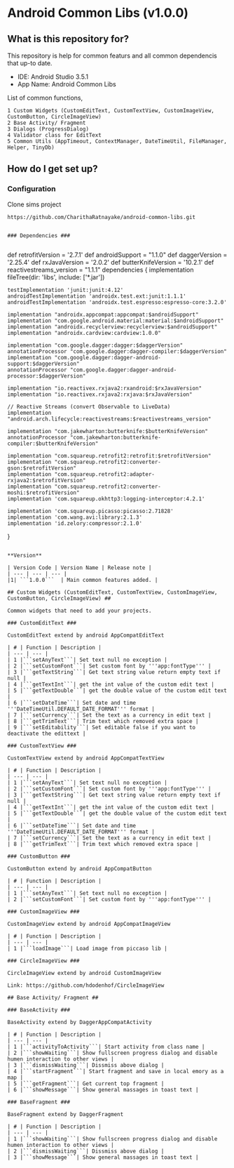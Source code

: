 # Android Common Libs (v1.0.0) #

## What is this repository for? ##

This repository is help for common featurs and all common dependencis that up-to date.

* IDE: Android Studio 3.5.1
* App Name: Android Common Libs

List of common functions,

    1 Custom Widgets (CustomEditText, CustomTextView, CustomImageView, CustomButton, CircleImageView)
    2 Base Activity/ Fragment
    3 Dialogs (ProgressDialog)
    4 Validator class for EditText
    5 Common Utils (AppTimeout, ContextManager, DateTimeUtil, FileManager, Helper, TinyDb)

## How do I get set up? ##
    
### Configuration ###

Clone sims project

``https://github.com/CharithaRatnayake/android-common-libs.git``
           
```

### Dependencies ###


```

def retrofitVersion = '2.7.1'
def androidSupport = "1.1.0"
def daggerVersion = '2.25.4'
def rxJavaVersion = '2.0.2'
def butterKnifeVersion = '10.2.1'
def reactivestreams_version = "1.1.1"
dependencies {
    implementation fileTree(dir: 'libs', include: ['*.jar'])

    testImplementation 'junit:junit:4.12'
    androidTestImplementation 'androidx.test.ext:junit:1.1.1'
    androidTestImplementation 'androidx.test.espresso:espresso-core:3.2.0'

    implementation "androidx.appcompat:appcompat:$androidSupport"
    implementation "com.google.android.material:material:$androidSupport"
    implementation "androidx.recyclerview:recyclerview:$androidSupport"
    implementation "androidx.cardview:cardview:1.0.0"

    implementation "com.google.dagger:dagger:$daggerVersion"
    annotationProcessor "com.google.dagger:dagger-compiler:$daggerVersion"
    implementation "com.google.dagger:dagger-android-support:$daggerVersion"
    annotationProcessor "com.google.dagger:dagger-android-processor:$daggerVersion"

    implementation "io.reactivex.rxjava2:rxandroid:$rxJavaVersion"
    implementation "io.reactivex.rxjava2:rxjava:$rxJavaVersion"

    // Reactive Streams (convert Observable to LiveData)
    implementation "android.arch.lifecycle:reactivestreams:$reactivestreams_version"

    implementation "com.jakewharton:butterknife:$butterKnifeVersion"
    annotationProcessor "com.jakewharton:butterknife-compiler:$butterKnifeVersion"

    implementation "com.squareup.retrofit2:retrofit:$retrofitVersion"
    implementation "com.squareup.retrofit2:converter-gson:$retrofitVersion"
    implementation "com.squareup.retrofit2:adapter-rxjava2:$retrofitVersion"
    implementation "com.squareup.retrofit2:converter-moshi:$retrofitVersion"
    implementation 'com.squareup.okhttp3:logging-interceptor:4.2.1'

    implementation 'com.squareup.picasso:picasso:2.71828'
    implementation 'com.wang.avi:library:2.1.3'
    implementation 'id.zelory:compressor:2.1.0'
}

```

**Version**

| Version Code | Version Name | Release note |
| --- | --- | --- |
|1| ```1.0.0```  | Main common features added. |

## Custom Widgets (CustomEditText, CustomTextView, CustomImageView, CustomButton, CircleImageView) ##

Common widgets that need to add your projects.

### CustomEditText ###

CustomEditText extend by android AppCompatEditText

| # | Function | Description |
| --- | --- |
| 1 |```setAnyText```| Set text null no exception |
| 2 |```setCustomFont```| Set custom font by '''app:fontType''' |
| 3 |```getTextString```| Get text string value return empty text if null |
| 4 |```getTextInt```| get the int value of the custom edit text |
| 5 |```getTextDouble```| get the double value of the custom edit text |
| 6 |```setDateTime```| Set date and time '''DateTimeUtil.DEFAULT_DATE_FORMAT''' format |
| 7 |```setCurrency```| Set the text as a currency in edit text |
| 8 |```getTrimText```| Trim text which removed extra space |
| 9 |```setEditability```| Set editable false if you want to deactivate the edittext |

### CustomTextView ###

CustomTextView extend by android AppCompatTextView

| # | Function | Description |
| --- | --- |
| 1 |```setAnyText```| Set text null no exception |
| 2 |```setCustomFont```| Set custom font by '''app:fontType''' |
| 3 |```getTextString```| Get text string value return empty text if null |
| 4 |```getTextInt```| get the int value of the custom edit text |
| 5 |```getTextDouble```| get the double value of the custom edit text |
| 6 |```setDateTime```| Set date and time '''DateTimeUtil.DEFAULT_DATE_FORMAT''' format |
| 7 |```setCurrency```| Set the text as a currency in edit text |
| 8 |```getTrimText```| Trim text which removed extra space |

### CustomButton ###

CustomButton extend by android AppCompatButton

| # | Function | Description |
| --- | --- |
| 1 |```setAnyText```| Set text null no exception |
| 2 |```setCustomFont```| Set custom font by '''app:fontType''' |

### CustomImageView ###

CustomImageView extend by android AppCompatImageView

| # | Function | Description |
| --- | --- |
| 1 |```loadImage```| Load image from piccaso lib |

### CircleImageView ###

CircleImageView extend by android CustomImageView

Link: https://github.com/hdodenhof/CircleImageView

## Base Activity/ Fragment ##

### BaseActivity ###

BaseActivity extend by DaggerAppCompatActivity

| # | Function | Description |
| --- | --- |
| 1 |```activityToActivity```| Start activity from class name |
| 2 |```showWaiting```| Show fullscreen progress dialog and disable humen interaction to other views |
| 3 |```dismissWaiting```| Dissmiss above dialog |
| 4 |```startFragment```| Start fragment and save in local emory as a map |
| 5 |```getFragment```| Get current top fragment |
| 6 |```showMessage```| Show general massages in toast text |

### BaseFragment ###

BaseFragment extend by DaggerFragment

| # | Function | Description |
| --- | --- |
| 1 |```showWaiting```| Show fullscreen progress dialog and disable humen interaction to other views |
| 2 |```dismissWaiting```| Dissmiss above dialog |
| 3 |```showMessage```| Show general massages in toast text |
